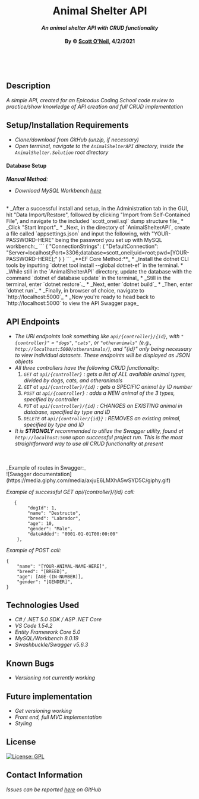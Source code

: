 # <div align="center">**Animal Shelter API**</div>

#### <div align="center">*An animal shelter API with CRUD functionality*</div>

#### <div align="center">**By &copy; [Scott O'Neil](https://github.com/spnoneil), 4/2/2021**</div>
<br>
<br>
<br>


## Description
_A simple API, created for an Epicodus Coding School code review to practice/show knowledge of API creation and full CRUD implementation_


## Setup/Installation Requirements

* _Clone/download from GitHub (unzip, if necessary)_
* _Open terminal, navigate to the `AnimalShelterAPI` directory, inside the `AnimalShelter.Solution` root directory_


#### Database Setup

_**Manual Method**:_
* _Download MySQL Workbench [here](https://dev.mysql.com/downloads/workbench/)_
<br>
* _After a successful install and setup, in the Administration tab in the GUI, hit "Data Import/Restore", followed by clicking "Import from Self-Contained File", and navigate to the included `scott_oneil.sql` dump structure file_
* _Click "Start Import"_
* _Next, in the directory of `AnimalShelterAPI`, create a file called `appsettings.json` and input the following, with "YOUR-PASSWORD-HERE" being the password you set up with MySQL workbench:_
```
{
  "ConnectionStrings": {
    "DefaultConnection": "Server=localhost;Port=3306;database=scott_oneil;uid=root;pwd=[YOUR-PASSWORD-HERE];"
  }
}
```
_**EF Core Method:**_
* _Install the dotnet CLI tools by inputting `dotnet tool install --global dotnet-ef` in the terminal.
* _While still in the `AnimalShelterAPI` directory, update the database with the command `dotnet ef database update` in the terminal_
* _Still in the terminal, enter `dotnet restore`._
* _Next, enter `dotnet build`_
* _Then, enter `dotnet run`_
* _Finally, in browser of choice, navigate to `http://localhost:5000`_
* _Now you're ready to head back to `http://localhost:5000` to view the API Swagger page_

## API Endpoints
* _The URI endpoints look something like `api/{controller}/{id}`, with `"{controller}"` = `"dogs"`, `"cats"`, or `"otheranimals"` (e.g., `http://localhost:5000/otheranimals/`), and "{id}" only being necessary to view individual datasets. These endpoints will be displayed as JSON objects_
* _All three controllers have the following CRUD functionality:_
  1. _`GET` at `api/{controller}` : gets a list of ALL available animal types, divided by dogs, cats, and otheranimals_
  2. _`GET` at `api/{controller}/{id}` : gets a SPECIFIC animal by ID number_
  3. _`POST` at `api/{controller}` : adds a NEW animal of the 3 types, specified by controller_
  4. _`PUT` at `api/{controller}/{id}` : CHANGES an EXISTING animal in database, specified by type and ID_
  5. _`DELETE` at `api/{controller/{id}}` : REMOVES an existing animal, specified by type and ID_
* _It is **STRONGLY** recommended to utilize the Swagger utility, found at `http://localhost:5000` upon successful project run. This is the most straightforward way to use all CRUD functionality at present_
<br>
<br>
 _Example of routes in Swagger:_
 <br>
![Swagger documentation](https://media.giphy.com/media/axjuE6LMXhA5wSYD5C/giphy.gif)

_Example of successful GET api/{controller}/{id} call:_
```  
   {
        "dogId": 1,
        "name": "Destructo",
        "breed": "Labrador",
        "age": 10,
        "gender": "Male",
        "dateAdded": "0001-01-01T00:00:00"
    },

```

_Example of POST call:_
```
{
    "name": "[YOUR-ANIMAL-NAME-HERE]",
    "breed": "[BREED]",
    "age": [AGE-(IN-NUMBER)],
    "gender": "[GENDER]",
}
```
## Technologies Used

* _C# / .NET 5.0 SDK / ASP .NET Core_
* _VS Code 1.54.2_
* _Entity Framework Core 5.0_
* _MySQL/Workbench 8.0.19_
* _Swashbuckle/Swagger v5.6.3_


## Known Bugs

* _Versioning not currently working_

## Future implementation
* _Get versioning working_
* _Front end, full MVC implementation_
* _Styling_


## License
[![License: GPL](https://img.shields.io/badge/License-GPL-blue.svg)](https://opensource.org/licenses/gpl-license)

## Contact Information

_Issues can be reported [here](https://github.com/spnoneil/AnimalShelter.Solution/issues/new) on GitHub_
